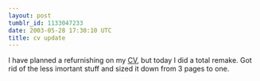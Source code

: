 ```yaml
---
layout: post
tumblr_id: 1133047233  
date: 2003-05-28 17:30:10 UTC
title: cv update
---
```


I have planned a refurnishing on my <a href="cv.asp">CV</a>, but today I did a total remake. Got rid of the less imortant stuff and sized it down from 3 pages to one.
